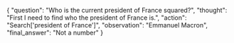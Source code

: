 {
  "question": "Who is the current president of France squared?",
  "thought": "First I need to find who the president of France is.",
  "action": "Search['president of France']",
  "observation": "Emmanuel Macron",
  "final_answer": "Not a number"
}
